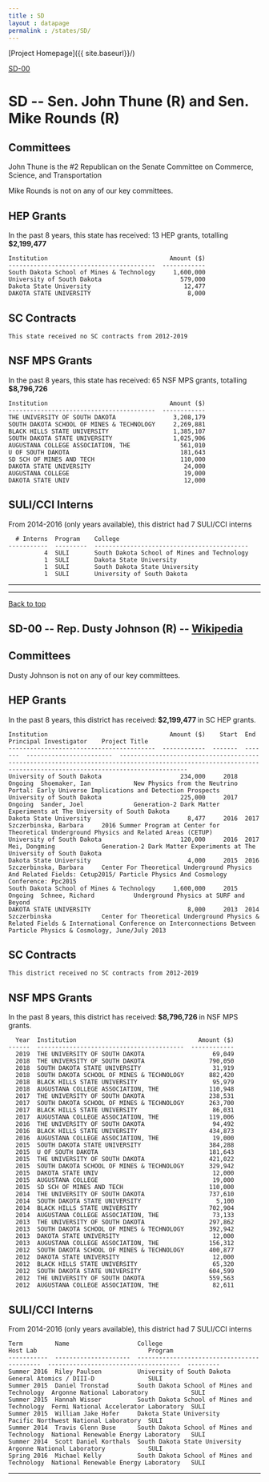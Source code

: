 ```yaml
---
title : SD
layout : datapage
permalink : /states/SD/
---
```

<a name="top"></a>
[Project Homepage]({{ site.baseurl}}/)


[SD-00](#SD-00)  

# SD -- Sen. John Thune (R) and  Sen. Mike Rounds (R)
## Committees
John Thune is the #2 Republican on the Senate Committee on Commerce, Science, and Transportation 

Mike Rounds is not on any of our key committees. 

## HEP Grants
In the past 8 years, this state has received:
13 HEP grants, totalling <b> $2,199,477</b>
```
Institution                                  Amount ($)
-----------------------------------------  ------------
South Dakota School of Mines & Technology     1,600,000
University of South Dakota                      579,000
Dakota State University                          12,477
DAKOTA STATE UNIVERSITY                           8,000
```
## SC Contracts
```
This state received no SC contracts from 2012-2019
```
## NSF MPS Grants
In the past 8 years, this state has received:
65 NSF MPS grants, totalling <b> $8,796,726</b>
```
Institution                                  Amount ($)
-----------------------------------------  ------------
THE UNIVERSITY OF SOUTH DAKOTA                3,208,179
SOUTH DAKOTA SCHOOL OF MINES & TECHNOLOGY     2,269,881
BLACK HILLS STATE UNIVERSITY                  1,385,107
SOUTH DAKOTA STATE UNIVERSITY                 1,025,906
AUGUSTANA COLLEGE ASSOCIATION, THE              561,010
U OF SOUTH DAKOTA                               181,643
SD SCH OF MINES AND TECH                        110,000
DAKOTA STATE UNIVERSITY                          24,000
AUGUSTANA COLLEGE                                19,000
DAKOTA STATE UNIV                                12,000
```
## SULI/CCI Interns
From 2014-2016 (only years available), this district had 7 SULI/CCI interns
```
  # Interns  Program    College
-----------  ---------  -------------------------------------------
          4  SULI       South Dakota School of Mines and Technology
          1  SULI       Dakota State University
          1  SULI       South Dakota State University
          1  SULI       University of South Dakota
```
---
---
<a name="SD-00"></a>
[Back to top](#top)
## SD-00 -- Rep. Dusty Johnson (R) -- [Wikipedia](https://en.wikipedia.org/wiki/SD-00)
## Committees
Dusty Johnson is not on any of our key committees. 

## HEP Grants
In the past 8 years, this district has received:<b> $2,199,477 </b>in SC HEP grants.
```
Institution                                  Amount ($)    Start  End      Principal Investigator    Project Title
-----------------------------------------  ------------  -------  -------  ------------------------  ---------------------------------------------------------------------------------------------------------------------------------------------------------------
University of South Dakota                      234,000     2018  Ongoing  Shoemaker, Ian            New Physics from the Neutrino Portal: Early Universe Implications and Detection Prospects
University of South Dakota                      225,000     2017  Ongoing  Sander, Joel              Generation-2 Dark Matter Experiments at The University of South Dakota
Dakota State University                           8,477     2016  2017     Szczerbinska, Barbara     2016 Summer Program at Center for Theoretical Underground Physics and Related Areas (CETUP)
University of South Dakota                      120,000     2016  2017     Mei, Dongming             Generation-2 Dark Matter Experiments at The University of South Dakota
Dakota State University                           4,000     2015  2016     Szczerbinska, Barbara     Center For Theoretical Underground Physics And Related Fields: Cetup2015/ Particle Physics And Cosmology Conference: Ppc2015
South Dakota School of Mines & Technology     1,600,000     2015  Ongoing  Schnee, Richard           Underground Physics at SURF and Beyond
DAKOTA STATE UNIVERSITY                           8,000     2013  2014     Szczerbinska              Center for Theoretical Underground Physics & Related Fields & International Conference on Interconnections Between Particle Physics & Cosmology, June/July 2013
```
## SC Contracts
```
This district received no SC contracts from 2012-2019
```
## NSF MPS Grants
In the past 8 years, this district has received:<b> $8,796,726 </b>in NSF MPS grants.
```
  Year  Institution                                  Amount ($)
------  -----------------------------------------  ------------
  2019  THE UNIVERSITY OF SOUTH DAKOTA                   69,049
  2018  THE UNIVERSITY OF SOUTH DAKOTA                  790,050
  2018  SOUTH DAKOTA STATE UNIVERSITY                    31,919
  2018  SOUTH DAKOTA SCHOOL OF MINES & TECHNOLOGY       882,420
  2018  BLACK HILLS STATE UNIVERSITY                     95,979
  2018  AUGUSTANA COLLEGE ASSOCIATION, THE              110,948
  2017  THE UNIVERSITY OF SOUTH DAKOTA                  238,531
  2017  SOUTH DAKOTA SCHOOL OF MINES & TECHNOLOGY       263,700
  2017  BLACK HILLS STATE UNIVERSITY                     86,031
  2017  AUGUSTANA COLLEGE ASSOCIATION, THE              119,006
  2016  THE UNIVERSITY OF SOUTH DAKOTA                   94,492
  2016  BLACK HILLS STATE UNIVERSITY                    434,873
  2016  AUGUSTANA COLLEGE ASSOCIATION, THE               19,000
  2015  SOUTH DAKOTA STATE UNIVERSITY                   384,288
  2015  U OF SOUTH DAKOTA                               181,643
  2015  THE UNIVERSITY OF SOUTH DAKOTA                  421,022
  2015  SOUTH DAKOTA SCHOOL OF MINES & TECHNOLOGY       329,942
  2015  DAKOTA STATE UNIV                                12,000
  2015  AUGUSTANA COLLEGE                                19,000
  2015  SD SCH OF MINES AND TECH                        110,000
  2014  THE UNIVERSITY OF SOUTH DAKOTA                  737,610
  2014  SOUTH DAKOTA STATE UNIVERSITY                     5,100
  2014  BLACK HILLS STATE UNIVERSITY                    702,904
  2014  AUGUSTANA COLLEGE ASSOCIATION, THE               73,133
  2013  THE UNIVERSITY OF SOUTH DAKOTA                  297,862
  2013  SOUTH DAKOTA SCHOOL OF MINES & TECHNOLOGY       392,942
  2013  DAKOTA STATE UNIVERSITY                          12,000
  2013  AUGUSTANA COLLEGE ASSOCIATION, THE              156,312
  2012  SOUTH DAKOTA SCHOOL OF MINES & TECHNOLOGY       400,877
  2012  DAKOTA STATE UNIVERSITY                          12,000
  2012  BLACK HILLS STATE UNIVERSITY                     65,320
  2012  SOUTH DAKOTA STATE UNIVERSITY                   604,599
  2012  THE UNIVERSITY OF SOUTH DAKOTA                  559,563
  2012  AUGUSTANA COLLEGE ASSOCIATION, THE               82,611
```
## SULI/CCI Interns
From 2014-2016 (only years available), this district had 7 SULI/CCI interns
```
Term         Name                   College                                      Host Lab                               Program
-----------  ---------------------  -------------------------------------------  -------------------------------------  ---------
Summer 2016  Riley Paulsen          University of South Dakota                   General Atomics / DIII-D               SULI
Summer 2015  Daniel Tronstad        South Dakota School of Mines and Technology  Argonne National Laboratory            SULI
Summer 2015  Hannah Wisser          South Dakota School of Mines and Technology  Fermi National Accelerator Laboratory  SULI
Summer 2015  William Jake Hofer     Dakota State University                      Pacific Northwest National Laboratory  SULI
Summer 2014  Travis Glenn Buse      South Dakota School of Mines and Technology  National Renewable Energy Laboratory   SULI
Summer 2014  Scott Daniel Korthals  South Dakota State University                Argonne National Laboratory            SULI
Spring 2016  Michael Kelly          South Dakota School of Mines and Technology  National Renewable Energy Laboratory   SULI
```
---
